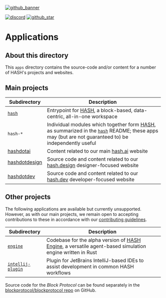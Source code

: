 [blockprotocol/blockprotocol repo]: https://github.com/blockprotocol/blockprotocol
[contributing guidelines]: https://github.com/hashintel/hash/blob/main/.github/CONTRIBUTING.md
[discord]: https://hash.ai/discord?utm_medium=organic&utm_source=github_readme_hash-repo_apps
[github_banner]: https://hash.dev/?utm_medium=organic&utm_source=github_readme_hash-repo_apps
[github_star]: https://github.com/hashintel/hash/tree/main/apps#
[hash]: https://hash.ai/platform/hash?utm_medium=organic&utm_source=github_readme_hash-repo_apps
[hash engine]: https://hash.ai/platform/engine?utm_medium=organic&utm_source=github_readme_hash-repo_apps
[hash.ai]: https://hash.ai/?utm_medium=organic&utm_source=github_readme_hash-repo_apps
[hash.design]: https://hash.design/?utm_medium=organic&utm_source=github_readme_hash-repo_apps
[hash.dev]: https://hash.dev/?utm_medium=organic&utm_source=github_readme_hash-repo_apps

[![github_banner](https://hash.ai/cdn-cgi/imagedelivery/EipKtqu98OotgfhvKf6Eew/01e2b813-d046-4b70-cc4e-eb2f1ead6900/github)][github_banner]

[![discord](https://img.shields.io/discord/840573247803097118)][discord] [![github_star](https://img.shields.io/github/stars/hashintel/hash?label=Star%20on%20GitHub&style=social)][github_star]

# Applications

## About this directory

This `apps` directory contains the source-code and/or content for a number of HASH's projects and websites.

## Main projects

| Subdirectory                   | Description                                                                                                                                                   |
| ------------------------------ | ------------------------------------------------------------------------------------------------------------------------------------------------------------- |
| [`hash`](hash)                 | Entrypoint for [HASH], a block-based, data-centric, all-in-one workspace                                                                                      |
| `hash-*`                       | Individual modules which together form [HASH], as summarized in the [`hash`](hash) README; these apps may (but are not guaranteed to) be independently useful |
| [hashdotai](hashdotai)         | Content related to our main [hash.ai] website                                                                                                                 |
| [hashdotdesign](hashdotdesign) | Source code and content related to our [hash.design] designer-focused website                                                                                 |
| [hashdotdev](hashdotdev)       | Source code and content related to our [hash.dev] developer-focused website                                                                                   |

## Other projects

The following applications are available but currently unsupported. However, as with our main projects, we remain open to accepting contributions to these in accordance with our [contributing guidelines].

| Subdirectory                         | Description                                                                                                |
| ------------------------------------ | ---------------------------------------------------------------------------------------------------------- |
| [`engine`](engine)                   | Codebase for the alpha version of [HASH Engine], a versatile agent-based simulation engine written in Rust |
| [`intellij-plugin`](intellij-plugin) | Plugin for JetBrains IntelliJ-based IDEs to assist development in common HASH workflows                    |

Source code for the _Block Protocol_ can be found separately in the [blockprotocol/blockprotocol repo] on GitHub.
